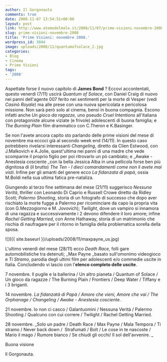 ```yaml
---
author: Il Gorgonauta
comments: true
date: 2008-11-07 13:54:51+00:00
layout: post
link: http://www.atomodelmale.it/2008/11/07/prime-visioni-novembre-2008/
slug: prime-visioni-novembre-2008
title: 'Prime Visioni: novembre 2008.'
wordpress_id: 3044
image: uploads/2008/11/quantumofsolace_2.jpg
categories:
- Blog
- Cinema
- Prime Visioni
tags:
- '2008'
---
```


Aspettate forse il nuovo capitolo di **James Bond** ? Eccovi accontentati, questo venerdì (7/11) uscirà _Quantum of Solace_, con Daniel Craig di nuovo nei panni dell'agente 007 ferito nei sentimenti per la morte di Vesper (vedi _Casinò Royale_) ma alle prese con una nuova spericolata e pericolosa missione. Non sarà però solo al cinema, bensì in buona compagnia. Escono infatti anche _Un gioco da ragazze,_ uno pseudo _Cruel Intentions_ all'italiana con protagoniste alcune viziate (e frivole) adolescenti di buona famiglia; e _The Burning Plain_ film drammatico con C.Theron e K.Basinger.

Se non l'avete ancora capito sto parlando delle prime visioni del mese di novembre ma eccoci già al secondo week end (14/11). In questo caso potrebbero rivelarsi interessanti _Changeling_, diretto da Clien Estwood, con J.Malkovich e A.Jolie, quest'ultima nei panni di una madre che vede scomparire il proprio figlio per poi ritrovarlo un pò cambiato; e _Awake - Anestesia cosciente _con la bella Jessica Alba in una pellicola forse ben più dignitosa di (il brutto) _The Ten - I dieci comandamenti come non li avete mai visti_. Infine per gli amanti del genere ecco _La fidanzata di papà_, ossia M.Boldi nella sua ultima fatica pre-nataliza.

Giungendo al terzo fine settimana del mese (21/11) suggerisco _Nessuna Verità_, thriller con Leonardo Di Caprio e Russell Crowe diretto da Ridley Scott; _Palermo Shooting_, storia di un fotografo di successo che dopo aver rischiato la morte fugge a Palermo per ricominciare da capo la propria vita (con G.Mezzogiorno e M. Jovovich); _Twilight_, dove un vampiro si innamora di una ragazza e successivamente i 2 devono difendere il loro amore; infine _Rachel Getting Married_, con Anne Hathaway, storia di un matrimonio che rischia di naufragare per il ritorno in famiglia della problematica sorella della sposa.

![]({{ site.baseurl }}/uploads/2008/11/maxpayne_us.jpg)

L'ultimo venerdì del mese (28/11) ecco _Death Race_, folli gare automobilistiche tra detenuti; _Max Payne _basato sull'omonimo videogioco e _Ti Stramo_, parodia degli ultimi film per adolescenti e/o commedie uscite in Italia. Concludendo vi lascio con l'**elenco completo delle uscite**.

7 novembre. Il pugile e la ballerina / Un altro pianeta / Quantum of Solace / Un gioco da ragazze / The Burning Plain / Frontiers / Deep Water / Tiffany e i 3 briganti.

14 novembre. _La fidanzatà di Papà / Amore che vieni, Amore che vai / The Orphanage / Changeling / Awake - Anestesia cosciente_.

21 novembre. Io non ci casco / Galantuomini / Nessuna Verità / Palermo Shooting / Qualcuno con cui correre / Twilight / Rachel Getting Married.

28 novembre. _Solo un padre / Death Race / Max Payne / Mala Tempora / Ti stramo / Never back down /  Strafumati / Bolt / Le cose in te nascoste / Mario il mago / Rumore bianco / Se chiudi gli occhi/ Il sol dell'avvenire.
_

Buona visione

Il Gorgonauta.
